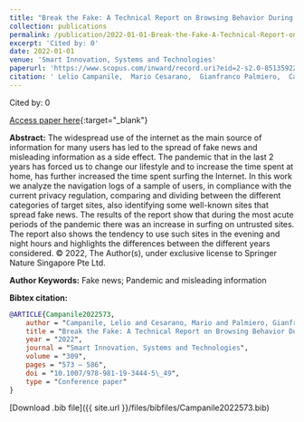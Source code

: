 ```yaml
---
title: "Break the Fake: A Technical Report on Browsing Behavior During the Pandemic"
collection: publications
permalink: /publication/2022-01-01-Break-the-Fake-A-Technical-Report-on-Browsing-Behavior-During-the-Pandemic
excerpt: 'Cited by: 0'
date: 2022-01-01
venue: 'Smart Innovation, Systems and Technologies'
paperurl: 'https://www.scopus.com/inward/record.uri?eid=2-s2.0-85135922260&doi=10.1007%2f978-981-19-3444-5_49&partnerID=40&md5=60474a7ab2f13a0adb30f1e6a115d648'
citation: ' Lelio Campanile,  Mario Cesarano,  Gianfranco Palmiero,  Carlo Sanghez, &quot;Break the Fake: A Technical Report on Browsing Behavior During the Pandemic.&quot; Smart Innovation, Systems and Technologies, 2022.'
---
```

Cited by: 0

[Access paper here](https://www.scopus.com/inward/record.uri?eid=2-s2.0-85135922260&doi=10.1007%2f978-981-19-3444-5_49&partnerID=40&md5=60474a7ab2f13a0adb30f1e6a115d648){:target="_blank"}

 __Abstract:__ The widespread use of the internet as the main source of information for many users has led to the spread of fake news and misleading information as a side effect. The pandemic that in the last 2 years has forced us to change our lifestyle and to increase the time spent at home, has further increased the time spent surfing the Internet. In this work we analyze the navigation logs of a sample of users, in compliance with the current privacy regulation, comparing and dividing between the different categories of target sites, also identifying some well-known sites that spread fake news. The results of the report show that during the most acute periods of the pandemic there was an increase in surfing on untrusted sites. The report also shows the tendency to use such sites in the evening and night hours and highlights the differences between the different years considered. © 2022, The Author(s), under exclusive license to Springer Nature Singapore Pte Ltd.

 __Author Keywords:__ Fake news; Pandemic and misleading information

 __Bibtex citation:__ 
```bibtex 
@ARTICLE{Campanile2022573,
    author = "Campanile, Lelio and Cesarano, Mario and Palmiero, Gianfranco and Sanghez, Carlo",
    title = "Break the Fake: A Technical Report on Browsing Behavior During the Pandemic",
    year = "2022",
    journal = "Smart Innovation, Systems and Technologies",
    volume = "309",
    pages = "573 – 586",
    doi = "10.1007/978-981-19-3444-5\_49",
    type = "Conference paper"
}

``` 
[Download .bib file]({{ site.url }}/files/bibfiles/Campanile2022573.bib) 
